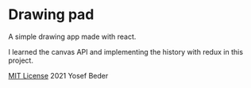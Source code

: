 # Drawing pad

A simple drawing app made with react.

I learned the canvas API and implementing the history with redux in this project.

[MIT License](LICENSE) 2021 Yosef Beder
